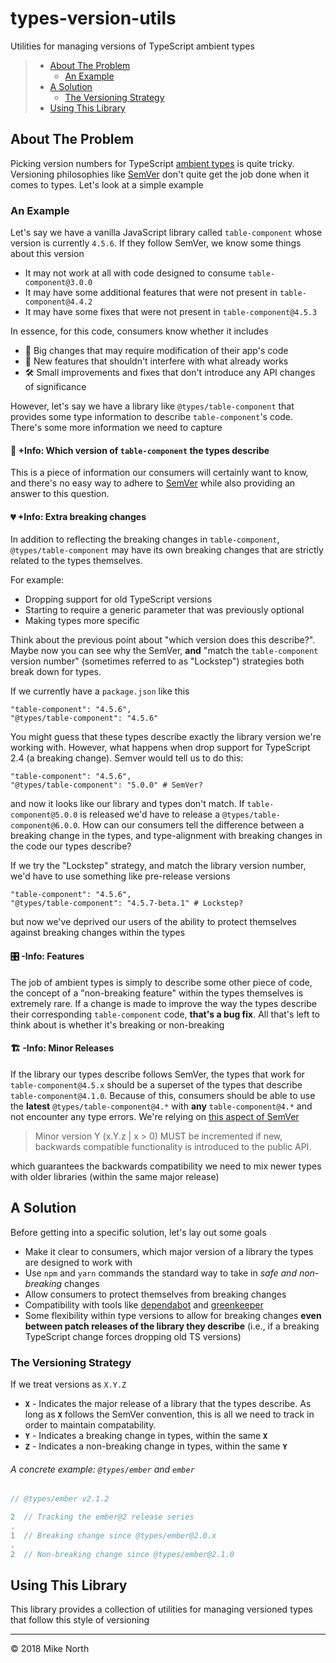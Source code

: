 # types-version-utils

Utilities for managing versions of TypeScript ambient types

> - [About The Problem](#About-The-Problem)
>   - [An Example](#An-Example)
> - [A Solution](#A-Solution)
>   - [The Versioning Strategy](#The-Versioning-Strategy)
> - [Using This Library](#Using-This-Library)

## About The Problem

Picking version numbers for TypeScript [ambient types](http://definitelytyped.org/) is quite tricky. Versioning philosophies like [SemVer](https://semver.org/) don't quite get the job done when it comes to types. Let's look at a simple example

### An Example

Let's say we have a vanilla JavaScript library called `table-component` whose version is currently `4.5.6`. If they follow SemVer, we know some things about this version

- It may not work at all with code designed to consume `table-component@3.0.0`
- It may have some additional features that were not present in `table-component@4.4.2`
- It may have some fixes that were not present in `table-component@4.5.3`

In essence, for this code, consumers know whether it includes

- 🤕 Big changes that may require modification of their app's code
- 🎁 New features that shouldn't interfere with what already works
- 🛠 Small improvements and fixes that don't introduce any API changes of significance

However, let's say we have a library like `@types/table-component` that provides some type information to describe `table-component`'s code. There's some more information we need to capture

#### 🔢 +Info: Which version of `table-component` the types describe

This is a piece of information our consumers will certainly want to know, and there's no easy way to adhere to [SemVer](https://semver.org/) while also providing an answer to this question.

#### 💔 +Info: Extra breaking changes

In addition to reflecting the breaking changes in `table-component`, `@types/table-component` may have its own breaking changes that are strictly related to the types themselves.

For example:

- Dropping support for old TypeScript versions
- Starting to require a generic parameter that was previously optional
- Making types more specific

Think about the previous point about "which version does this describe?". Maybe now you can see why the SemVer, **and** "match the `table-component` version number" (sometimes referred to as "Lockstep") strategies both break down for types.

If we currently have a `package.json` like this

```
"table-component": "4.5.6",
"@types/table-component": "4.5.6"
```

You might guess that these types describe exactly the library version we're working with. However, what happens when drop support for TypeScript 2.4 (a breaking change). Semver would tell us to do this:

```
"table-component": "4.5.6",
"@types/table-component": "5.0.0" # SemVer?
```

and now it looks like our library and types don't match. If `table-component@5.0.0` is released we'd have to release a `@types/table-component@6.0.0`. How can our consumers tell the difference between a breaking change in the types, and type-alignment with breaking changes in the code our types describe?

If we try the "Lockstep" strategy, and match the library version number, we'd have to use something like pre-release versions

```
"table-component": "4.5.6",
"@types/table-component": "4.5.7-beta.1" # Lockstep?
```

but now we've deprived our users of the ability to protect themselves against breaking changes within the types

#### 🎛 -Info: Features

The job of ambient types is simply to describe some other piece of code, the concept of a "non-breaking feature" within the types themselves is extremely rare. If a change is made to improve the way the types describe their corresponding `table-component` code, **that's a bug fix**. All that's left to think about is whether it's breaking or non-breaking

#### 🏗 -Info: Minor Releases

If the library our types describe follows SemVer, the types that work for `table-component@4.5.x` should be a superset of the types that describe `table-component@4.1.0`. Because of this, consumers should be able to use the **latest** `@types/table-component@4.*` with **any** `table-component@4.*` and not encounter any type errors. We're relying on [this aspect of SemVer](https://semver.org/spec/v2.0.0.html#spec-item-7)

> Minor version Y (x.Y.z | x > 0) MUST be incremented if new, backwards compatible functionality is introduced to the public API.

which guarantees the backwards compatibility we need to mix newer types with older libraries (within the same major release)

## A Solution

Before getting into a specific solution, let's lay out some goals

- Make it clear to consumers, which major version of a library the types are designed to work with
- Use `npm` and `yarn` commands the standard way to take in _safe and non-breaking_ changes
- Allow consumers to protect themselves from breaking changes
- Compatibility with tools like [dependabot](https://dependabot.com/) and [greenkeeper](https://greenkeeper.io/)
- Some flexibility within type versions to allow for breaking changes **even between patch releases of the library they describe** (i.e., if a breaking TypeScript change forces dropping old TS versions)

### The Versioning Strategy

If we treat versions as `X.Y.Z`

- **`X`** - Indicates the major release of a library that the types describe. As long as **`X`** follows the SemVer convention, this is all we need to track in order to maintain compatability.
- **`Y`** - Indicates a breaking change in types, within the same **`X`**
- **`Z`** - Indicates a non-breaking change in types, within the same **`Y`**

###### A concrete example: `@types/ember` and `ember`

```js
// @types/ember v2.1.2

2  // Tracking the ember@2 release series
.
1  // Breaking change since @types/ember@2.0.x
.
2  // Non-breaking change since @types/ember@2.1.0
```

## Using This Library

This library provides a collection of utilities for managing versioned types that follow this style of versioning

---

© 2018 Mike North
